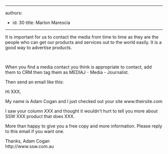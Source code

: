 

---
authors:
  - id: 30
    title: Marlon Marescia
---




<span class='intro'> <p>​​​​​It is important for us to contact the media from time to time as they are the people who can get our products and services out to the world easily. It is a good way to advertise products.<br></p>​ </span>

<p>When you find a media contact you think is appropriate to contact, add them to CRM then tag them as MEDIAJ - Media - Journalist.</p><p>Then send an email like this&#58;</p>
<div class="greyBox">
   <p>Hi XXX, </p><p>My name is Adam Cogan and I just checked out your site www.theirsite.com</p><p>I saw your column XXX and thought it wouldn't hurt to tell you more about SSW XXX product​ that does XXX.</p><p>More than happy to give you a free copy and more information. Please reply to this email if you want one.</p><p>Thanks, Adam Cogan<br> http&#58;//www.ssw.com.au</p></div>


